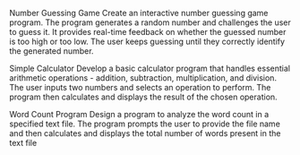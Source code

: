 Number Guessing Game
Create an interactive number guessing game program. The program generates a random number and challenges the user to guess it. It provides real-time feedback on whether the guessed number is too high or too low. The user keeps guessing until they correctly identify the generated number.

Simple Calculator
Develop a basic calculator program that handles essential arithmetic operations - addition, subtraction, multiplication, and division. The user inputs two numbers and selects an operation to perform. The program then calculates and displays the result of the chosen operation.

Word Count Program
Design a program to analyze the word count in a specified text file. The program prompts the user to provide the file name and then calculates and displays the total number of words present in the text file
